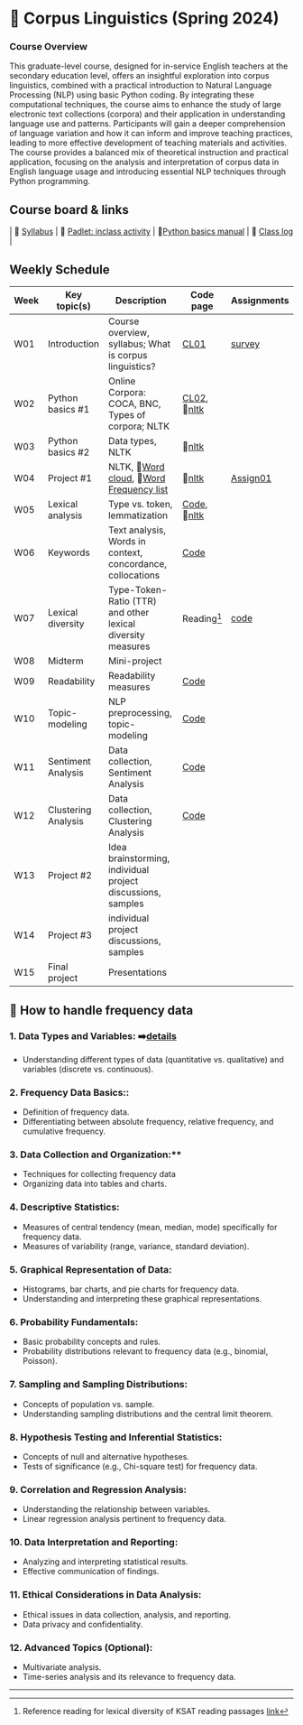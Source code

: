 # 🌿 Corpus Linguistics (Spring 2024)
### Course Overview

This graduate-level course, designed for in-service English teachers at the secondary education level, offers an insightful exploration into corpus linguistics, combined with a practical introduction to Natural Language Processing (NLP) using basic Python coding. By integrating these computational techniques, the course aims to enhance the study of large electronic text collections (corpora) and their application in understanding language use and patterns. Participants will gain a deeper comprehension of language variation and how it can inform and improve teaching practices, leading to more effective development of teaching materials and activities. The course provides a balanced mix of theoretical instruction and practical application, focusing on the analysis and interpretation of corpus data in English language usage and introducing essential NLP techniques through Python programming.

## Course board & links
| 💾 [Syllabus](https://github.com/MK316/Spring2024/blob/main/Corpus/data/S24_Syllabus_Corpus_Linguistics.pdf) | 👭 [Padlet: inclass activity](https://padlet.com/mirankim316/S24Corpus) | 📗[Python basics manual](https://github.com/MK316/Coding4ET/blob/main/README.md) | 🌳 [Class log](https://github.com/MK316/Spring2024/blob/main/log-corpus.md) |

## Weekly Schedule

|Week|Key topic(s)|Description|Code page|Assignments|
|--|--|--|--|--|
|W01|Introduction|Course overview, syllabus; What is corpus linguistics?|[CL01](https://github.com/MK316/Spring2024/blob/main/Corpus/lecture/Ch01_What%20is%20corpus%20linguistics_part1.pdf)|[survey](https://forms.gle/xcNdf7gxZFCsxEH9A)|
|W02|Python basics #1| Online Corpora: COCA, BNC, Types of corpora; NLTK|[CL02](https://github.com/MK316/Spring2024/blob/main/Corpus/CL02.md), 🔸[nltk](https://www.nltk.org/book/ch01.html)||
|W03|Python basics #2|Data types, NLTK|🔸[nltk](https://www.nltk.org/book/ch01.html)||
|W04|Project #1| NLTK, 🔸[Word cloud](https://github.com/MK316/Spring2024/blob/main/Corpus/wordcloud.md), 🔸[Word Frequency list](https://github.com/MK316/Spring2024/blob/main/Corpus/NLP01.ipynb)|🔸[nltk](https://www.nltk.org/book/ch01.html)|[Assign01](https://github.com/MK316/Spring2024/blob/main/Corpus/assignment/assign01.md)|
|W05|Lexical analysis|Type vs. token, lemmatization |[Code](https://github.com/MK316/Spring2024/blob/main/Corpus/TTR-and-lemmatization.ipynb), 🔸[nltk](https://www.nltk.org/book/ch01.html)||
|W06|Keywords|Text analysis, Words in context, concordance, collocations|[Code](https://github.com/MK316/Spring2024/blob/main/Corpus/Words_in_context.ipynb)||
|W07|Lexical diversity|Type-Token-Ratio (TTR) and other lexical diversity measures|Reading[^1]|[code](https://github.com/MK316/Spring2024/blob/main/Corpus/Lexical-Diversity.ipynb)|
|W08|Midterm|Mini-project|||
|W09|Readability|Readability measures|[Code](https://github.com/MK316/Spring2024/blob/main/Corpus/Readability.ipynb)||
|W10|Topic-modeling| NLP preprocessing, topic-modeling|[Code](https://github.com/MK316/Spring2024/blob/main/Corpus/ClusterAnalysis.ipynb)||
|W11|Sentiment Analysis|Data collection, Sentiment Analysis|[Code](https://github.com/MK316/Spring2024/blob/main/Corpus/SentimentAnalysis.ipynb)||
|W12|Clustering Analysis|Data collection, Clustering Analysis|[Code](https://github.com/MK316/Spring2024/blob/main/Corpus/ClusterAnalysis.ipynb)||
|W13|Project #2|Idea brainstorming, individual project discussions, samples|||
|W14|Project #3|individual project discussions, samples|||
|W15|Final project|Presentations|||

## 📙 How to handle frequency data

### 1. **Data Types and Variables:** ➡️[details](https://github.com/MK316/Spring2024/blob/main/Corpus/L01.md)
+ Understanding different types of data (quantitative vs. qualitative) and variables (discrete vs. continuous).
### 2. **Frequency Data Basics::**
+ Definition of frequency data.
+ Differentiating between absolute frequency, relative frequency, and cumulative frequency.

### 3. **Data Collection and Organization:****

+ Techniques for collecting frequency data
+ Organizing data into tables and charts.

### 4. **Descriptive Statistics:**

+ Measures of central tendency (mean, median, mode) specifically for frequency data.
+ Measures of variability (range, variance, standard deviation).

### 5. **Graphical Representation of Data:**
+ Histograms, bar charts, and pie charts for frequency data.
+ Understanding and interpreting these graphical representations.

### 6. **Probability Fundamentals:**
+ Basic probability concepts and rules.
+ Probability distributions relevant to frequency data (e.g., binomial, Poisson).

### 7. **Sampling and Sampling Distributions:**
+ Concepts of population vs. sample.
+ Understanding sampling distributions and the central limit theorem.

### 8. Hypothesis Testing and Inferential Statistics:
+ Concepts of null and alternative hypotheses.
+ Tests of significance (e.g., Chi-square test) for frequency data.

### 9. **Correlation and Regression Analysis:**
+ Understanding the relationship between variables.
+ Linear regression analysis pertinent to frequency data.

### 10. **Data Interpretation and Reporting:**
+ Analyzing and interpreting statistical results.
+ Effective communication of findings.

### 11. **Ethical Considerations in Data Analysis:**
+ Ethical issues in data collection, analysis, and reporting.
+ Data privacy and confidentiality.

### 12. **Advanced Topics (Optional):**

+ Multivariate analysis.
+ Time-series analysis and its relevance to frequency data.

---
[^1]: Reference reading for lexical diversity of KSAT reading passages [link](https://www.kci.go.kr/kciportal/landing/article.kci?arti_id=ART002898744#none)
